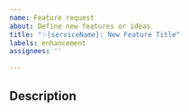 ```yaml
---
name: Feature request
about: Define new features or ideas
title: "✨[serviceName]: New Feature Title"
labels: enhancement
assignees: ''

---
```


## Description
